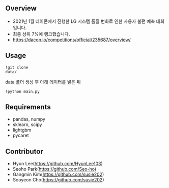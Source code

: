 ## Overview 
- 2021년 1월 데이콘에서 진행한 LG 시스템 품질 변화로 인한 사용자 불편 예측 대회입니다.
- 최종 상위 7%에 랭크했습니다.
- https://dacon.io/competitions/official/235687/overview/


## Usage    
    !git clone 
    data/
data 폴더 생성 후 아래 데이터를 넣은 뒤
  
    !python main.py


## Requirements
- pandas, numpy
- sklearn, scipy
- lightgbm
- pycaret

## Contributor
- Hyun Lee(https://github.com/HyunLee103)
- Seoho Park(https://github.com/Seo-ho)
- Gangmin Kim(https://github.com/susie202)
- Sooyeon Cho(https://github.com/susie202)
